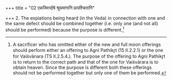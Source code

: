+++
title = "02 एकस्मिन्दोषे श्रूयमाणानि प्रायश्चित्तानि"

+++
2. The expiations being heard (in the Veda) in connection with one and the same defect should be combined together (i.e. only one (and not all) should be performed) because the purpose is different.[^1]  


[^1]: A sacrificer who has omitted either of the new and full moon offerings should perform either an offering to Agni Pathikr̥t (15 II.2.2.1) or the one for Vaiśvānara (TS II.2.5.4.). The purpose of the offering to Agni Pathikr̥t is to return to the correct path and that of the one for Vaiśvārara is to obtain heaven. Since the purpose is different both these offerings should not be performed together but only one of them be performed.
